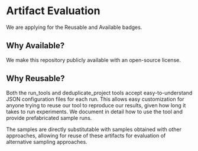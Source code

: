 # Artifact Evaluation

We are applying for the Reusable and Available badges.

## Why Available?

We make this repository publicly available with an open-source license.

## Why Reusable?

Both the run_tools and deduplicate_project tools accept easy-to-understand JSON configuration files for each run. This allows easy customization for anyone trying to reuse our tool to reproduce our results, given how long it takes to run experiments. We document in detail how to use the tool and provide prefabricated sample runs.

The samples are directly substitutable with samples obtained with other approaches, allowing for reuse of these artifacts for evaluation of alternative sampling approaches.
